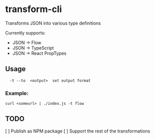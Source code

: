 # transform-cli

Transforms JSON into various type definitions

Currently supports:

* JSON -> Flow
* JSON -> TypeScript
* JSON -> React PropTypes

## Usage

```
  -t --to  <output>  set output format
```

### Example:

```
curl <someurl> | ./index.js -t flow
```

## TODO

[  ] Publish as NPM package
[  ] Support the rest of the transformations 
